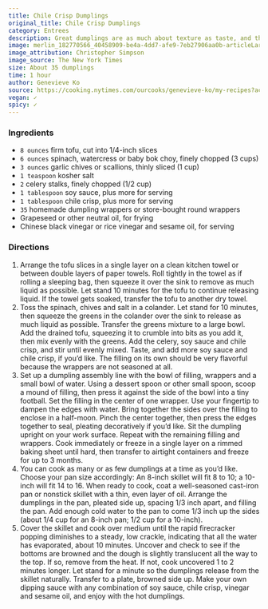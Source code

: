 ```yaml
---
title: Chile Crisp Dumplings
original_title: Chile Crisp Dumplings
category: Entrees
description: Great dumplings are as much about texture as taste, and these double the welcome contrast of tenderness and crunch. Simultaneously fried and steamed in a covered skillet, the wrappers develop crackling brown bases, while the tops become delicately chewy. Inside, the crunch of spicy chile crisp punctuates soft tofu and greens.
image: merlin_182770566_40458909-be4a-4dd7-afe9-7eb27906aa0b-articleLarge.jpg
image_attribution: Christopher Simpson
image_source: The New York Times
size: About 35 dumplings
time: 1 hour
author: Genevieve Ko
source: https://cooking.nytimes.com/ourcooks/genevieve-ko/my-recipes?action=click&module=byline&region=recipe%20page
vegan: ✓
spicy: ✓
---
```


### Ingredients

* `8 ounces` firm tofu, cut into 1/4-inch slices
* `6 ounces` spinach, watercress or baby bok choy, finely chopped (3 cups)
* `3 ounces` garlic chives or scallions, thinly sliced (1 cup)
* `1 teaspoon` kosher salt
* `2` celery stalks, finely chopped (1/2 cup)
* `1 tablespoon` soy sauce, plus more for serving
* `1 tablespoon` chile crisp, plus more for serving
* `35` homemade dumpling wrappers or store-bought round wrappers
* Grapeseed or other neutral oil, for frying
* Chinese black vinegar or rice vinegar and sesame oil, for serving

### Directions

1. Arrange the tofu slices in a single layer on a clean kitchen towel or between double layers of paper towels. Roll tightly in the towel as if rolling a sleeping bag, then squeeze it over the sink to remove as much liquid as possible. Let stand 10 minutes for the tofu to continue releasing liquid. If the towel gets soaked, transfer the tofu to another dry towel.
2. Toss the spinach, chives and salt in a colander. Let stand for 10 minutes, then squeeze the greens in the colander over the sink to release as much liquid as possible. Transfer the greens mixture to a large bowl. Add the drained tofu, squeezing it to crumble into bits as you add it, then mix evenly with the greens. Add the celery, soy sauce and chile crisp, and stir until evenly mixed. Taste, and add more soy sauce and chile crisp, if you’d like. The filling on its own should be very flavorful because the wrappers are not seasoned at all.
3. Set up a dumpling assembly line with the bowl of filling, wrappers and a small bowl of water. Using a dessert spoon or other small spoon, scoop a mound of filling, then press it against the side of the bowl into a tiny football. Set the filling in the center of one wrapper. Use your fingertip to dampen the edges with water. Bring together the sides over the filling to enclose in a half-moon. Pinch the center together, then press the edges together to seal, pleating decoratively if you’d like. Sit the dumpling upright on your work surface. Repeat with the remaining filling and wrappers. Cook immediately or freeze in a single layer on a rimmed baking sheet until hard, then transfer to airtight containers and freeze for up to 3 months.
4. You can cook as many or as few dumplings at a time as you’d like. Choose your pan size accordingly: An 8-inch skillet will fit 8 to 10; a 10-inch will fit 14 to 16. When ready to cook, coat a well-seasoned cast-iron pan or nonstick skillet with a thin, even layer of oil. Arrange the dumplings in the pan, pleated side up, spacing 1/3 inch apart, and filling the pan. Add enough cold water to the pan to come 1/3 inch up the sides (about 1/4 cup for an 8-inch pan; 1/2 cup for a 10-inch).
5. Cover the skillet and cook over medium until the rapid firecracker popping diminishes to a steady, low crackle, indicating that all the water has evaporated, about 10 minutes. Uncover and check to see if the bottoms are browned and the dough is slightly translucent all the way to the top. If so, remove from the heat. If not, cook uncovered 1 to 2 minutes longer. Let stand for a minute so the dumplings release from the skillet naturally. Transfer to a plate, browned side up. Make your own dipping sauce with any combination of soy sauce, chile crisp, vinegar and sesame oil, and enjoy with the hot dumplings.
